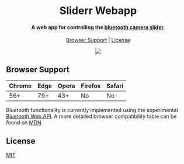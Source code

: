 <h1 align="center">Sliderr Webapp</h1>

<h4 align="center">A web app for controlling the <a href="https://github.com/hawkticehurst/sliderr">bluetooth camera slider</a>.</h4>

<p align="center">
  <a href="#browser-support">Browser Support</a>&nbsp;|&nbsp;<a href="#license">License</a>
</p>

<div align="center"><img src="assets/slider.gif"/></div>

## Browser Support

| Chrome | Edge | Opera | Firefox | Safari |
| ------ | ---- | ----- | ------- | ------ |
| 56+    | 79+  | 43+   | No      | No     |

Bluetooth functionality is currently implemented using the experimental [Bluetooth Web API](https://developers.google.com/web/updates/2015/07/interact-with-ble-devices-on-the-web). A more detailed browser compatibility table can be found on [MDN](https://developer.mozilla.org/en-US/docs/Web/API/Web_Bluetooth_API#Browser_compatibility).

## License

[MIT](LICENSE)
